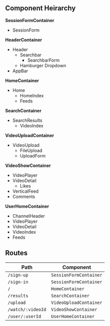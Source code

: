 ## Component Heirarchy

**SessionFormContainer**
  - SessionForm

**HeaderContainer**
  - Header
    + Searchbar
      - SearchbarForm
    + Hamburger Dropdown
  - AppBar

**HomeContainer**
  - Home
    + HomeIndex
    + Feeds

**SearchContainer**
  - SearchResults
    + VideoIndex

**VideoUploadContainer**
  - VideoUpload
    + FileUpload
    + UploadForm

**VideoShowContainer**
  - VideoPlayer
  - VideoDetail
    + Likes
  - VerticalFeed
  - Comments

**UserHomeContainer**
  - ChannelHeader
  - VideoPlayer
  - VideoDetail
  - VideoIndex
  - Feeds



## Routes
| Path | Component |
|------|-----------|
| `/sign-up` | `SessionFormContainer` |
| `/sign-in` | `SessionFormContainer` |
| `/` | `HomeContainer` |
| `/results` | `SearchContainer` |
| `/upload` | `VideoUploadContainer` |
| `/watch/:videoId` | `VideoShowContainer` |
| `/user/:userId` | `UserHomeContainer` |

